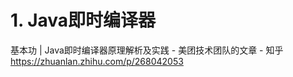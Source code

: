 # 1. Java即时编译器












基本功 | Java即时编译器原理解析及实践 - 美团技术团队的文章 - 知乎
https://zhuanlan.zhihu.com/p/268042053


















